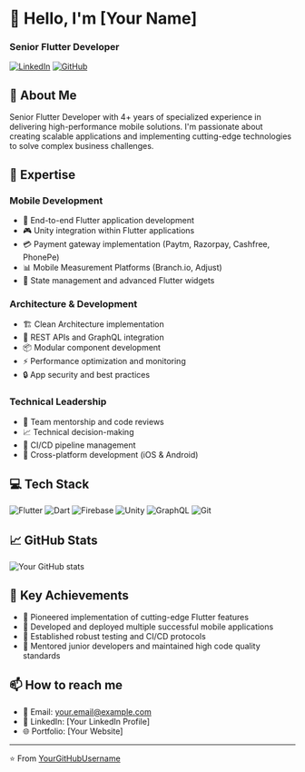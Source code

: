 # 👋 Hello, I'm [Your Name]
### Senior Flutter Developer

[![LinkedIn](https://img.shields.io/badge/LinkedIn-0077B5?style=for-the-badge&logo=linkedin&logoColor=white)](your-linkedin-url)
[![GitHub](https://img.shields.io/badge/GitHub-100000?style=for-the-badge&logo=github&logoColor=white)](your-github-url)

## 💫 About Me
Senior Flutter Developer with 4+ years of specialized experience in delivering high-performance mobile solutions. I'm passionate about creating scalable applications and implementing cutting-edge technologies to solve complex business challenges.

## 🚀 Expertise

### Mobile Development
- 📱 End-to-end Flutter application development
- 🎮 Unity integration within Flutter applications
- 💳 Payment gateway implementation (Paytm, Razorpay, Cashfree, PhonePe)
- 📊 Mobile Measurement Platforms (Branch.io, Adjust)
- 🔄 State management and advanced Flutter widgets

### Architecture & Development
- 🏗️ Clean Architecture implementation
- 🔌 REST APIs and GraphQL integration
- 📦 Modular component development
- ⚡ Performance optimization and monitoring
- 🔒 App security and best practices

### Technical Leadership
- 👥 Team mentorship and code reviews
- 📈 Technical decision-making
- 🔄 CI/CD pipeline management
- 🎯 Cross-platform development (iOS & Android)

## 💻 Tech Stack
![Flutter](https://img.shields.io/badge/Flutter-02569B?style=for-the-badge&logo=flutter&logoColor=white)
![Dart](https://img.shields.io/badge/Dart-0175C2?style=for-the-badge&logo=dart&logoColor=white)
![Firebase](https://img.shields.io/badge/Firebase-FF9900?style=for-the-badge&logo=firebase&logoColor=white)
![Unity](https://img.shields.io/badge/Unity-100000?style=for-the-badge&logo=unity&logoColor=white)
![GraphQL](https://img.shields.io/badge/GraphQL-E10098?style=for-the-badge&logo=graphql&logoColor=white)
![Git](https://img.shields.io/badge/Git-F05032?style=for-the-badge&logo=git&logoColor=white)

## 📈 GitHub Stats
![Your GitHub stats](https://github-readme-stats.vercel.app/api?username=YourGitHubUsername&show_icons=true&theme=radical)

## 🎯 Key Achievements
- 🚀 Pioneered implementation of cutting-edge Flutter features
- 📱 Developed and deployed multiple successful mobile applications
- 🔄 Established robust testing and CI/CD protocols
- 👥 Mentored junior developers and maintained high code quality standards

## 📫 How to reach me
- 📧 Email: your.email@example.com
- 💼 LinkedIn: [Your LinkedIn Profile]
- 🌐 Portfolio: [Your Website]

---
⭐️ From [YourGitHubUsername](https://github.com/YourGitHubUsername)
